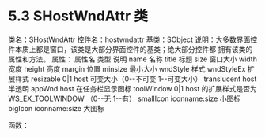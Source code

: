 # 5.3 SHostWndAttr 类

类名：SHostWndAttr
控件名：hostwndattr
基类：SObject
说明：大多数界面控件本质上都是窗口，该类是大部分界面控件的基类；绝大部分控件都
拥有该类的属性和方法。
属性：
属性名 类型 说明
name 名称
title 标题
size 窗口大小
width 宽度
height 高度
margin 位置
minsize 最小大小
wndStyle 样式
wndStyleEx 扩展样式
resizable 0|1 host 可变大小（0--不可变 1--可变大小）
translucent host 半透明
appWnd host 在任务栏显示图标
toolWindow 0|1 host 的扩展样式是否为 WS_EX_TOOLWINDOW
（0--无 1--有）
smallIcon iconname:size 小图标
bigIcon iconname:size 大图标

函数：
